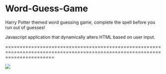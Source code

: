 # Word-Guess-Game
Harry Potter themed word guessing game, complete the spell before you run out of guesses!

Javascript application that dynamically alters HTML based on user input.

=============================================================================================================================


![](word-guess-giphy.gif)
